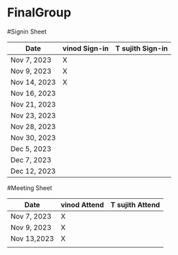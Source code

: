# FinalGroup

#Signin Sheet

| Date        | vinod Sign-in    | T sujith Sign-in |
|-------------|------------------|------------------|
| Nov 7, 2023 |       X          |                  |
| Nov 9, 2023 |       X          |                  |              
| Nov 14, 2023|       X          |                  |
| Nov 16, 2023|                  |                  |
| Nov 21, 2023|                  |                  |
| Nov 23, 2023|                  |                  |
| Nov 28, 2023|                  |                  |
| Nov 30, 2023|                  |                  |
| Dec 5, 2023 |                  |                  |
| Dec 7, 2023 |                  |                  |
| Dec 12, 2023|                  |                  |







#Meeting Sheet

| Date        |   vinod Attend   | T sujith Attend  |
|-------------|------------------|------------------|
| Nov 7, 2023 |        X         |                  |       
| Nov 9, 2023 |        X         |                  |  
| Nov 13,2023 |        X         |                  |
|             |                  |                  |              
